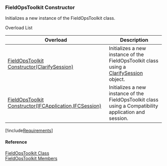 ﻿### FieldOpsToolkit Constructor

Initializes a new instance of the FieldOpsToolkit class.

Overload List

| Overload | Description |
| --- | --- |
| [FieldOpsToolkit Constructor(ClarifySession)](FChoice.Toolkits.Clarify~FChoice.Toolkits.Clarify.FieldOps.FieldOpsToolkit~_ctor(ClarifySession).md) | Initializes a new instance of the FieldOpsToolkit class using a [ClarifySession](fcSDK~FChoice.Foundation.Clarify.ClarifySession.md) object.   |
| [FieldOpsToolkit Constructor(IFCApplication,IFCSession)](FChoice.Toolkits.Clarify~FChoice.Toolkits.Clarify.FieldOps.FieldOpsToolkit~_ctor(IFCApplication,IFCSession).md) | Initializes a new instance of the FieldOpsToolkit class using a Compatibility application and session.   |

[!include[Requirements](../partials/requirements.md)]



#### Reference

[FieldOpsToolkit Class](FChoice.Toolkits.Clarify~FChoice.Toolkits.Clarify.FieldOps.FieldOpsToolkit.md)  
[FieldOpsToolkit Members](FChoice.Toolkits.Clarify~FChoice.Toolkits.Clarify.FieldOps.FieldOpsToolkit_members.md)